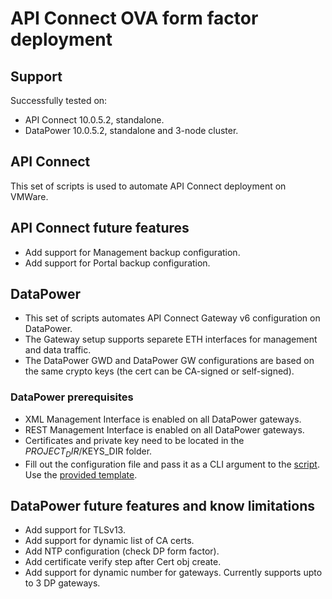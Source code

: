 # API Connect OVA form factor deployment

## Support

Successfully tested on:

- API Connect 10.0.5.2, standalone.
- DataPower 10.0.5.2, standalone and 3-node cluster.

## API Connect

This set of scripts is used to automate API Connect deployment on VMWare.

## API Connect future features

- Add support for Management backup configuration.
- Add support for Portal backup configuration.

## DataPower

- This set of scripts automates API Connect Gateway v6 configuration on DataPower.
- The Gateway setup supports separete ETH interfaces for management and data traffic.
- The DataPower GWD and DataPower GW configurations are based on the same crypto keys (the cert can be CA-signed or self-signed).

### DataPower prerequisites

- XML Management Interface is enabled on all DataPower gateways.
- REST Management Interface is enabled on all DataPower gateways.
- Certificates and private key need to be located in the $PROJECT_DIR/$KEYS_DIR folder.
- Fill out the configuration file and pass it as a CLI argument to the [script](08-deploy-dp.sh). Use the [provided template](00-project-template.conf).

## DataPower future features and know limitations

- Add support for TLSv13.
- Add support for dynamic list of CA certs.
- Add NTP configuration (check DP form factor).
- Add certificate verify step after Cert obj create.
- Add support for dynamic number for gateways. Currently supports upto to 3 DP gateways.
